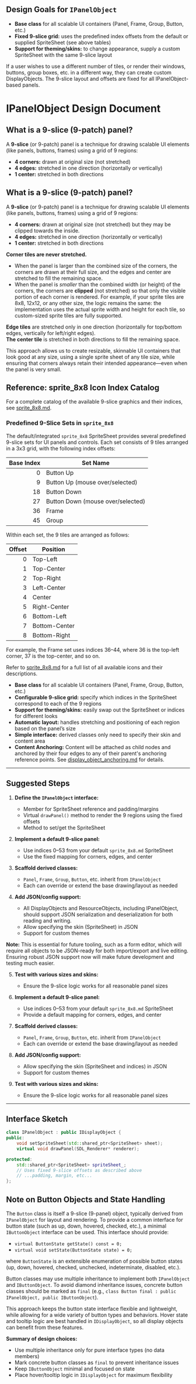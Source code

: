 ## Design Goals for `IPanelObject`

- **Base class** for all scalable UI containers (Panel, Frame, Group, Button, etc.)
- **Fixed 9-slice grid:** uses the predefined index offsets from the default or supplied SpriteSheet (see above tables)
- **Support for theming/skins:** to change appearance, supply a custom SpriteSheet with the same 9-slice layout

If a user wishes to use a different number of tiles, or render their windows, buttons, group boxes, etc. in a different way, they can create custom DisplayObjects. The 9-slice layout and offsets are fixed for all IPanelObject-based panels.
# IPanelObject Design Document

## What is a 9-slice (9-patch) panel?

A **9-slice** (or 9-patch) panel is a technique for drawing scalable UI elements (like panels, buttons, frames) using a grid of 9 regions:
- **4 corners:** drawn at original size (not stretched)
- **4 edges:** stretched in one direction (horizontally or vertically)
- **1 center:** stretched in both directions

## What is a 9-slice (9-patch) panel?

A **9-slice** (or 9-patch) panel is a technique for drawing scalable UI elements (like panels, buttons, frames) using a grid of 9 regions:
- **4 corners:** drawn at original size (not stretched) but they may be clipped towards the inside.
- **4 edges:** stretched in one direction (horizontally or vertically)
- **1 center:** stretched in both directions

**Corner tiles are never stretched.**  
- When the panel is larger than the combined size of the corners, the corners are drawn at their full size, and the edges and center are stretched to fill the remaining space.
- When the panel is *smaller* than the combined width (or height) of the corners, the corners are **clipped** (not stretched) so that only the visible portion of each corner is rendered. For example, if your sprite tiles are 8x8, 12x12, or any other size, the logic remains the same: the implementation uses the actual sprite width and height for each tile, so custom-sized sprite tiles are fully supported.

**Edge tiles** are stretched only in one direction (horizontally for top/bottom edges, vertically for left/right edges).  
**The center tile** is stretched in both directions to fill the remaining space.

This approach allows us to create resizable, skinnable UI containers that look good at any size, using a single sprite sheet of any tile size, while ensuring that corners always retain their intended appearance—even when the panel is very small.


## Reference: sprite_8x8 Icon Index Catalog

For a complete catalog of the available 9-slice graphics and their indices, see [sprite_8x8.md](sprite_8x8.md).

### Predefined 9-Slice Sets in `sprite_8x8`

The default/integrated `sprite_8x8` SpriteSheet provides several predefined 9-slice sets for UI panels and controls. Each set consists of 9 tiles arranged in a 3x3 grid, with the following index offsets:

| Base Index | Set Name                      |
|-----------:|-------------------------------|
|         0  | Button Up                     |
|         9  | Button Up (mouse over/selected)|
|        18  | Button Down                   |
|        27  | Button Down (mouse over/selected)|
|        36  | Frame                         |
|        45  | Group                         |

Within each set, the 9 tiles are arranged as follows:

| Offset | Position        |
|-------:|----------------|
| 0      | Top-Left       |
| 1      | Top-Center     |
| 2      | Top-Right      |
| 3      | Left-Center    |
| 4      | Center         |
| 5      | Right-Center   |
| 6      | Bottom-Left    |
| 7      | Bottom-Center  |
| 8      | Bottom-Right   |

For example, the Frame set uses indices 36–44, where 36 is the top-left corner, 37 is the top-center, and so on.

Refer to [sprite_8x8.md](sprite_8x8.md) for a full list of all available icons and their descriptions.


- **Base class** for all scalable UI containers (Panel, Frame, Group, Button, etc.)
- **Configurable 9-slice grid:** specify which indices in the SpriteSheet correspond to each of the 9 regions
- **Support for theming/skins:** easily swap out the SpriteSheet or indices for different looks
- **Automatic layout:** handles stretching and positioning of each region based on the panel’s size
- **Simple interface:** derived classes only need to specify their skin and content area
- **Content Anchoring:** Content will be attached as child nodes and anchored by their four edges to any of their parent's anchoring reference points. See [display_object_anchoring.md](display_object_anchoring.md) for details.

---

## Suggested Steps

1. **Define the `IPanelObject` interface:**
    - Member for SpriteSheet reference and padding/margins
    - Virtual `drawPanel()` method to render the 9 regions using the fixed offsets
    - Method to set/get the SpriteSheet

2. **Implement a default 9-slice panel:**
    - Use indices 0–53 from your default `sprite_8x8.md` SpriteSheet
    - Use the fixed mapping for corners, edges, and center

3. **Scaffold derived classes:**
    - `Panel`, `Frame`, `Group`, `Button`, etc. inherit from `IPanelObject`
    - Each can override or extend the base drawing/layout as needed

4. **Add JSON/config support:**
    - All DisplayObjects and ResourceObjects, including IPanelObject, should support JSON serialization and deserialization for both reading and writing.
    - Allow specifying the skin (SpriteSheet) in JSON
    - Support for custom themes

**Note:** This is essential for future tooling, such as a form editor, which will require all objects to be JSON-ready for both import/export and live editing. Ensuring robust JSON support now will make future development and testing much easier.

5. **Test with various sizes and skins:**
    - Ensure the 9-slice logic works for all reasonable panel sizes

2. **Implement a default 9-slice panel:**
    - Use indices 0–53 from your default `sprite_8x8.md` SpriteSheet
    - Provide a default mapping for corners, edges, and center

3. **Scaffold derived classes:**
    - `Panel`, `Frame`, `Group`, `Button`, etc. inherit from `IPanelObject`
    - Each can override or extend the base drawing/layout as needed

4. **Add JSON/config support:**
    - Allow specifying the skin (SpriteSheet and indices) in JSON
    - Support for custom themes

5. **Test with various sizes and skins:**
    - Ensure the 9-slice logic works for all reasonable panel sizes

---


## Interface Sketch

```cpp
class IPanelObject : public IDisplayObject {
public:
    void setSpriteSheet(std::shared_ptr<SpriteSheet> sheet);
    virtual void drawPanel(SDL_Renderer* renderer);

protected:
    std::shared_ptr<SpriteSheet> spriteSheet_;
    // Uses fixed 9-slice offsets as described above
    // ...padding, margin, etc...
};
```


## Note on Button Objects and State Handling

The `Button` class is itself a 9-slice (9-panel) object, typically derived from `IPanelObject` for layout and rendering. To provide a common interface for button state (such as up, down, hovered, checked, etc.), a minimal `IButtonObject` interface can be used. This interface should provide:

- `virtual ButtonState getState() const = 0;`
- `virtual void setState(ButtonState state) = 0;`

where `ButtonState` is an extensible enumeration of possible button states (up, down, hovered, checked, unchecked, indeterminate, disabled, etc.).

Button classes may use multiple inheritance to implement both `IPanelObject` and `IButtonObject`. To avoid diamond inheritance issues, concrete button classes should be marked as `final` (e.g., `class Button final : public IPanelObject, public IButtonObject`).

This approach keeps the button state interface flexible and lightweight, while allowing for a wide variety of button types and behaviors. Hover state and tooltip logic are best handled in `IDisplayObject`, so all display objects can benefit from these features.

**Summary of design choices:**
- Use multiple inheritance only for pure interface types (no data members)
- Mark concrete button classes as `final` to prevent inheritance issues
- Keep `IButtonObject` minimal and focused on state
- Place hover/tooltip logic in `IDisplayObject` for maximum flexibility

